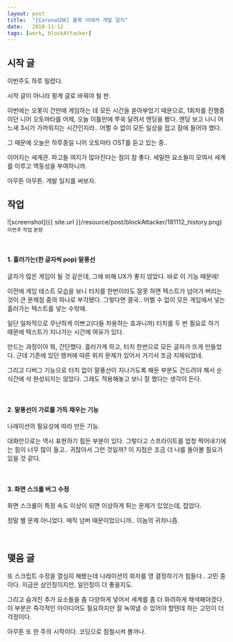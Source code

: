 ```yaml
---
layout: post
title:  "[CoronaSDK] 블록 어태커 개발 일지"
date:   2018-11-12
tags: [work, blockAttacker]
---
```


## 시작 글

  이번주도 하루 밀렸다.

  시작 글이 아니라 핑계 글로 바꿔야 될 판.

  이번에는 오롯이 간만에 게임하는 데 모든 시간을 쏟아부었기 때문으로, 1회차를 진행중이던 니어 오토마타를 어제, 오늘 이틀만에 쭈욱 달려서 엔딩을 봤다. 엔딩 보고 나니 어느새 3시가 가까워지는 시간인지라.. 어쩔 수 없이 모든 일상을 접고 잠에 들어야 했다.

  그 때문에 오늘은 하루종일 니어 오토마타 OST를 듣고 있는 중..

  이어지는 세계관. 파고들 여지가 많아진다는 점이 참 좋다. 세밀한 요소들이 모여서 세계를 이루고 역동성을 부여하니까.

  아무튼 아무튼. 개발 일지를 써보자.
<br>

## 작업

![screenshot]({{ site.url }}/resource/post/blockAttacker/181112_history.png)
<br>
<small>이번주 작업 분량</small>

<br>
<h4> 1. 흘러가는(한 글자씩 pop) 말풍선</h4>

  글자가 많은 게임이 될 것 같은데, 그에 비해 UX가 좋지 않았다. 바로 이 기능 때문에!

  이전에 게임 테스트 모습을 보니 터치를 한번이라도 잘못 하면 텍스트가 넘어가 버리는 것이 큰 문제점 중의 하나로 부각됐다. 그렇다면 결국.. 어쩔 수 없이 모든 게임에서 넣는 흘러가는 텍스트를 넣는 수밖에.

  일단 일차적으로 무난하게 이쁘고(다들 차용하는 효과니까) 터치를 두 번 필요로 하기 때문에 텍스트가 지나가는 시간에 여유가 있다.

  만드는 과정이야 뭐, 간단했다. 흘러가게 하고, 터치 한번으로 모든 글자가 뜨게 만들었다. 근데 기존에 있던 앵커에 따른 위치 문제가 있어서 거기서 조금 지체되었네.

  그리고 디버그 기능으로 터치 없이 말풍선이 지나가도록 해둔 부분도 건드려야 해서 순식간에 삭 완성되지는 않았다. 그래도 적용해놓고 보니 잘 했다는 생각이 든다.
  
<br>
<h4> 2. 말풍선이 가로를 가득 채우는 기능</h4>

  나레이션의 필요성에 따라 만든 기능.

  대화만으로는 역시 표현하기 힘든 부분이 있다. 그렇다고 스프라이트를 엄청 찍어내기에는 힘이 너무 많이 들고.. 귀찮아서 그런 것일까? 이 지점은 조금 더 나를 돌아볼 필요가 있을 것 같다.

<br>
<h4> 3. 화면 스크롤 버그 수정</h4>

  화면 스크롤이 특정 속도 이상이 되면 이상하게 튀는 문제가 있었는데, 잡았다.

  정말 별 문제 아니었다. 매직 넘버 때문이었으니까.. 이놈의 귀차니즘.
  
<br>

## 맺음 글

  또 스크립트 수정을 열심히 해봤는데 나레이션의 화자를 영 결정하기가 힘들다.. 고민 중이다. 지금은 삼인칭이지만, 일인칭이 더 좋을지도.

  그리고 숨겨진 추가 요소들을 좀 다양하게 넣어서 세계를 좀 더 화려하게 채색해야겠다. 이 부분은 즉각적인 아이디어도 필요하지만 잘 녹여낼 수 있어야 할텐데 하는 고민이 더 걱정이다.

  아무튼 또 한 주의 시작이다. 코딩으로 점철시켜 볼까나.